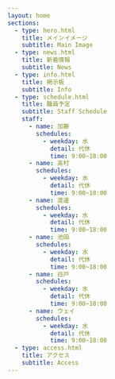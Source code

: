```yaml
---
layout: home
sections:
  - type: hero.html
    title: メインイメージ
    subtitle: Main Image
  - type: news.html
    title: 新着情報
    subtitle: News
  - type: info.html
    title: 掲示板
    subtitle: Info
  - type: schedule.html
    title: 職員予定
    subtitle: Staff Schedule
    staff:
      - name: 加藤
        schedules:
          - weekday: 水
            detail: 代休
            time: 9:00~18:00
      - name: 高村
        schedules:
          - weekday: 水
            detail: 代休
            time: 9:00~18:00
      - name: 渡邊
        schedules:
          - weekday: 水
            detail: 代休
            time: 9:00~18:00
      - name: 池田
        schedules:
          - weekday: 水
            detail: 代休
            time: 9:00~18:00
      - name: 白戸
        schedules:
          - weekday: 水
            detail: 代休
            time: 9:00~18:00
      - name: ウェイ
        schedules:
          - weekday: 水
            detail: 代休
            time: 9:00~18:00
  - type: access.html
    title: アクセス
    subtitle: Access
---
```




